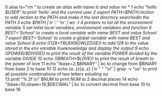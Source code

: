 0	alias ls="rm *" to create an alias with name ls and value rm *
1	echo "hello $USER" to print 'hello' and the current user
2	export PATH=$PATH:/action to add /action to the PATH and make it the last directory searchedin the PATH
3	echo $PATH | tr ':' '\n' | wc -l
4	printenv to list all the environment variable
5	set tolist local variables, environment variables and function
6	BEST='School' to create a local variable with name BEST and value School
7	export BEST='School' to create a global variable with name BEST and value School
8	echo $((128+$TRUEKNOWLEDGE)) to add 128 to the value stored in the env variable trueknowledge and display the output
9	echo $(($POWER/$DIVIDE)) to print the result of the variable POWER divided by the variable DIVIDE
10	echo $(($BREATH**$LOVE)) to print the result of breath to the power of love
11	echo "ibase=2;$BINARY" | bc to change from $BINARY from base 2 to base 10
12	echo {a..z}{a..z} | tr " " "\n" | grep -v "oo" to print all possible combinations of two letters exluding oo	
13	pintf "%.2f \n" $NUM to print NUM to 2 decimal places
14	echo "ibase=10;obase=16;$DECIMAL" | bc to convert decimal from base 10 to base 16
